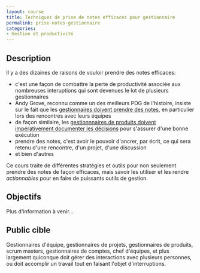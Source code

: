 ```yaml
---
layout: course
title: Techniques de prise de notes efficaces pour gestionnaire
permalink: prise-notes-gestionnaire
categories:
- Gestion et productivité
---
```

## Description
Il y a des dizaines de raisons de vouloir prendre des notes efficaces:
* c'est une façon de combattre la perte de productivité associée aux nombreuses interuptions qui sont devenues le lot de plusieurs gestionnaires
* Andy Grove, reconnu comme un des meilleurs PDG de l'histoire, insiste sur le fait que les [gestionnaires doivent prendre des notes](https://getlighthouse.com/blog/andy-grove-quotes-leadership-high-output-management/), en particulier lors des rencontres avec leurs équipes
* de façon similaire, les [gestionnnaires de produits doivent impérativement documenter les décisions](https://medium.com/greylock-perspectives/let-s-talk-about-product-management-d7bc5606e0c4#.rc0qiyp68) pour s'assurer d'une bonne exécution
* prendre des notes, c'est avoir le pouvoir d'ancrer, par écrit, ce qui sera retenu d'une rencontre, d'un projet, d'une discussion
* et bien d'autres

Ce cours traite de différentes stratégies et outils pour non seulement prendre des notes de façon efficaces, mais savoir les utiliser et les rendre _actionnables_ pour en faire de puissants outils de gestion.

## Objectifs
Plus d'information à venir...

## Public cible
Gestionnaires d'équipe, gestionnaires de projets, gestionnaires de produits, scrum masters, gestionnaires de comptes, chef d'équipes, et plus largement quiconque doit gérer des interactions avec plusieurs personnes, ou doit accomplir un travail tout en faisant l'objet d'interruptions.

